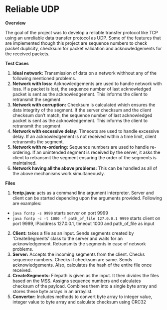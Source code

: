# Reliable UDP

**Overview**

The goal of the project was to develop a reliable transfer protocol like TCP using an unreliable data transfer protocol as UDP. Some of the features that are implemented though this project are sequence numbers to check packet duplicity, checksum for packet validation and acknowledgements for the received packets.

**Test Cases**

1. **Ideal network:** Transmission of data on a network withhout any of the following mentioned problems.
2. **Network with loss:** Acknowledgements are used to handle network with loss. If a packet is lost, the sequence number of last acknowledged packet is sent as the acknowledgement. This informs the client to retransmit the segment
3. **Network with corruption:** Checksum is calculated which ensures the data integrity of the segment. If the server checksum and the client checksum don’t match, the sequence number of last acknowledged packet is sent as the acknowledgement. This informs the client to retransmit the segment
4. **Network with excessive delay:** Timeouts are used to handle excessive delay. If an acknowledgement is not received within a time limit, client retransmits the segment.
5. **Network with re-ordering:** Sequence numbers are used to handle re-ordering. If an unintended segment is received by the server, it asks the client to retransmit the segment ensuring the order of the segments is maintained.
6. **Network having all the above problems:** This can be handled as all of the above mechanisms work simultaneously.

**Files**

1. **fcntp.java:** acts as a command line argument interpreter. Server and client can be started depending upon the arguments provided. Following are examples:
* `java fcntp -s 9999` starts server on port 9999
* `java fcntp -c -t 1000 -f path_of_file 127.0.0.1 9999` starts client on port 9999, IPaddress 127.0.0.1, timeout 1000 and path_of_file as input

2. **Client:** takes a file as an input. Sends segments created by ‘CreateSegments’ class to the server and waits for an acknowledgement. Retransmits the segments in case of network problems.
3. **Server:** Accepts the incoming segments from the client. Checks sequence numbers. Checks if checksum are same. Sends acknowledgements. Also, calculates the hash of the entire file once received.
4. **CreateSegments:** Filepath is given as the input. It then divides the files based on the MSS. Assigns sequence numbers and calculates checksum of the payload. Combines them into a single byte array and stores these byte arrays in an arraylist.
5. **Convertor:** Includes methods to convert byte array to integer value, integer value to byte array and calculate checksum using CRC32
